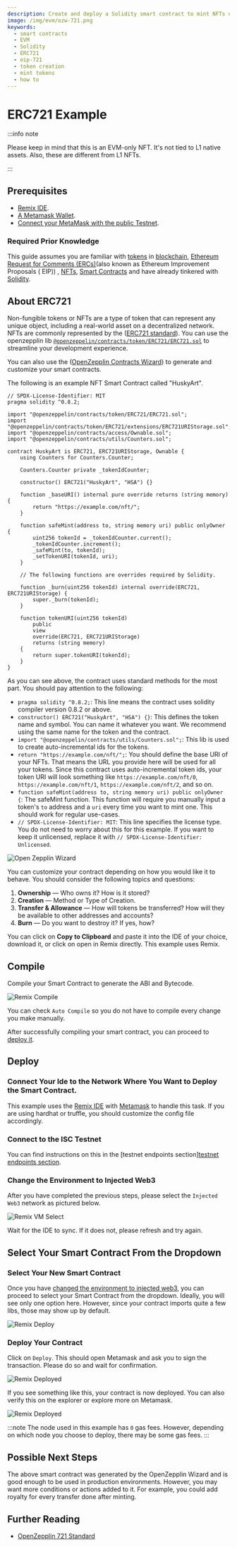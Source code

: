 ```yaml
---
description: Create and deploy a Solidity smart contract to mint NFTs using the ERC721 standard.
image: /img/evm/ozw-721.png
keywords:
  - smart contracts
  - EVM
  - Solidity
  - ERC721
  - eip-721
  - token creation
  - mint tokens
  - how to
---
```


# ERC721 Example

:::info note

Please keep in mind that this is an EVM-only NFT. It's not tied to L1 native assets. Also, these are different from L1
NFTs.

:::

## Prerequisites

- [Remix IDE](https://remix.ethereum.org/).
- [A Metamask Wallet](https://metamask.io/).
- [Connect your MetaMask with the public Testnet](../../chains_and_nodes/testnet.md#interact-with-evm).

### Required Prior Knowledge

This guide assumes you are familiar with [tokens](https://en.wikipedia.org/wiki/Cryptocurrency#Crypto_token)
in [blockchain](https://en.wikipedia.org/wiki/Blockchain),
[Ethereum Request for Comments (ERCs)](https://eips.ethereum.org/erc)(also known as Ethereum Improvement Proposals (
EIP))
, [NFTs](https://wiki.iota.org/learn/future/nfts), [Smart Contracts](/learn/smart-contracts/core_concepts/smart-contracts) and have
already tinkered with [Solidity](https://docs.soliditylang.org/en/v0.8.16/).

## About ERC721

Non-fungible tokens or NFTs are a type of token that can represent any unique object, including a real-world asset on a
decentralized network. NFTs are commonly represented by the ([ERC721 standard](https://eips.ethereum.org/EIPS/eip-721)).
You can use the
openzepplin
lib [`@openzeppelin/contracts/token/ERC721/ERC721.sol`](https://github.com/OpenZeppelin/openzeppelin-contracts/blob/master/contracts/token/ERC721/ERC721.sol)
to streamline your development experience.

You can also use the ([OpenZepplin Contracts Wizard](https://wizard.openzeppelin.com/#erc721)) to generate and customize
your smart contracts.

The following is an example NFT Smart Contract called "HuskyArt".

```solidity
// SPDX-License-Identifier: MIT
pragma solidity ^0.8.2;

import "@openzeppelin/contracts/token/ERC721/ERC721.sol";
import "@openzeppelin/contracts/token/ERC721/extensions/ERC721URIStorage.sol";
import "@openzeppelin/contracts/access/Ownable.sol";
import "@openzeppelin/contracts/utils/Counters.sol";

contract HuskyArt is ERC721, ERC721URIStorage, Ownable {
    using Counters for Counters.Counter;

    Counters.Counter private _tokenIdCounter;

    constructor() ERC721("HuskyArt", "HSA") {}

    function _baseURI() internal pure override returns (string memory) {
        return "https://example.com/nft/";
    }

    function safeMint(address to, string memory uri) public onlyOwner {
        uint256 tokenId = _tokenIdCounter.current();
        _tokenIdCounter.increment();
        _safeMint(to, tokenId);
        _setTokenURI(tokenId, uri);
    }

    // The following functions are overrides required by Solidity.

    function _burn(uint256 tokenId) internal override(ERC721, ERC721URIStorage) {
        super._burn(tokenId);
    }

    function tokenURI(uint256 tokenId)
        public
        view
        override(ERC721, ERC721URIStorage)
        returns (string memory)
    {
        return super.tokenURI(tokenId);
    }
}
```

As you can see above, the contract uses standard methods for the most part. You should pay attention to the following:

- `pragma solidity ^0.8.2;`: This line means the contract uses solidity compiler version 0.8.2 or above.
- `constructor() ERC721("HuskyArt", "HSA") {}`: This defines the token name and symbol. You can name it whatever you
  want. We recommend using the same name for the token and the contract.
- `import "@openzeppelin/contracts/utils/Counters.sol";`: This lib is used to create auto-incremental ids for the
  tokens.
- `return "https://example.com/nft/";`: You should define the base URI of your NFTs. That means the URL you provide here
  will be used for all your tokens. Since this contract uses auto-incremental token ids, your token URI will look
  something like `https://example.com/nft/0`, `https://example.com/nft/1`, `https://example.com/nft/2`, and so on.
- `function safeMint(address to, string memory uri) public onlyOwner {`: The safeMint function. This function will
  require you manually input a token's `to` address and a `uri` every time you want to mint one. This should work for
  regular use-cases.
- `// SPDX-License-Identifier: MIT`: This line specifies the license type. You do not need to worry about this for this
  example. If you want to keep it unlicensed, replace it with `// SPDX-License-Identifier: Unlicensed`.

![Open Zepplin Wizard](/img/evm/ozw-721.png)

You can customize your contract depending on how you would like it to behave. You should consider the following topics
and questions:

1. **Ownership** — Who owns it? How is it stored?
2. **Creation** — Method or Type of Creation.
3. **Transfer & Allowance** — How will tokens be transferred? How will they be available to other addresses and
   accounts?
4. **Burn** — Do you want to destroy it? If yes, how?

You can click on **Copy to Clipboard** and paste it into the IDE of your choice, download it, or click on open in Remix
directly. This example uses Remix.

## Compile

Compile your Smart Contract to generate the ABI and Bytecode.

![Remix Compile](/img/evm/remix-721.png)

You can check `Auto Compile` so you do not have to compile every change you make manually.

After successfully compiling your smart contract, you can proceed to [deploy it](#deploy).

## Deploy

### Connect Your Ide to the Network Where You Want to Deploy the Smart Contract.

This example uses the [Remix IDE](https://remix.ethereum.org/) with [Metamask](https://metamask.io/) to handle this
task. If you are using hardhat or truffle, you should customize the config file accordingly.

### Connect to the ISC Testnet

You can find instructions on this in
the [testnet endpoints section][testnet endpoints section](https://wiki.iota.org/smart-contracts/guide/chains_and_nodes/testnet#endpoints).

### Change the Environment to Injected Web3

After you have completed the previous steps, please select the `Injected Web3` network as pictured below.

![Remix VM Select](/img/evm/remix-vm-injected.png)

Wait for the IDE to sync. If it does not, please refresh and try again.

## Select Your Smart Contract From the Dropdown

### Select Your New Smart Contract

Once you have [changed the environment to injected web3](#change-the-environment-to-injected-web3), you can proceed to
select your Smart Contract from the dropdown. Ideally, you will see only one option here. However, since your contract
imports quite a few libs, those may show up by default.

![Remix Deploy](/img/evm/remix-721-deploy.png)

### Deploy Your Contract

Click on `Deploy`. This should open Metamask and ask you to sign the transaction. Please do so and wait for
confirmation.

![Remix Deployed](/img/evm/remix-deployed.png)

If you see something like this, your contract is now deployed. You can also verify this on the explorer or explore more
on Metamask.

![Remix Deployed](/img/evm/remix-metamask-detail.png)

:::note
The node used in this example has `0` gas fees. However, depending on which node you choose to deploy, there may be some
gas fees.
:::

## Possible Next Steps

The above smart contract was generated by the OpenZepplin Wizard and is good enough to be used in production
environments. However, you may want more conditions or actions added to it. For example, you could add royalty for every
transfer done after minting.

## Further Reading

- [OpenZepplin 721 Standard](https://docs.openzeppelin.com/contracts/2.x/api/token/erc721)
